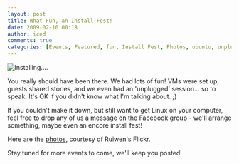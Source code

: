 ```yaml
---
layout: post
title: What Fun, an Install Fest!
date: 2009-02-10 00:18
author: iced
comments: true
categories: [Events, Featured, fun, Install Fest, Photos, ubuntu, unplugged]
---
```

<img src="http://farm4.static.flickr.com/3505/3260062912_baf52f4ed7.jpg?v=0" alt="Installing...." />

You really should have been there. We had lots of fun! VMs were set up, guests shared stories, and we even had an 'unplugged' session... so to speak. It's OK if you didn't know what I'm talking about. ;)

If you couldn't make it down, but still want to get Linux on your computer, feel free to drop any of us a message on the Facebook group - we'll arrange something, maybe even an encore install fest!

Here are the <a href="http://www.flickr.com/photos/ruiwen/sets/72157613461645426/">photos</a>, courtesy of Ruiwen's Flickr.

Stay tuned for more events to come, we'll keep you posted!
